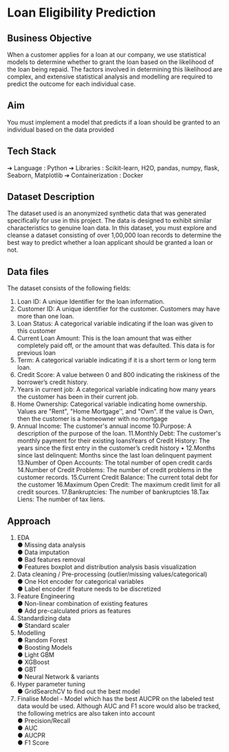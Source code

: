 # Loan Eligibility Prediction

## Business Objective 
When a customer applies for a loan at our company, we use statistical models to
determine whether to grant the loan based on the likelihood of the loan being
repaid. The factors involved in determining this likelihood are complex, and extensive
statistical analysis and modelling are required to predict the outcome for each
individual case.
## Aim
You must implement a model that predicts if a loan should be granted to an individual
based on the data provided
## Tech Stack
➔ Language : Python
➔ Libraries : Scikit-learn, H2O, pandas, numpy, flask, Seaborn, Matplotlib
➔ Containerization : Docker
## Dataset Description
The dataset used is an anonymized synthetic data that was generated specifically for
use in this project. The data is designed to exhibit similar characteristics to genuine
loan data.
In this dataset, you must explore and cleanse a dataset consisting of over 1,00,000
loan records to determine the best way to predict whether a loan applicant should be
granted a loan or not.
## Data files
The dataset consists of the following fields:
1. Loan ID: A unique Identifier for the loan information.
2. Customer ID: A unique identifier for the customer. Customers may have more
than one loan.
3. Loan Status: A categorical variable indicating if the loan was given to this
customer
4. Current Loan Amount: This is the loan amount that was either completely paid
off, or the amount that was defaulted. This data is for previous loan
5. Term: A categorical variable indicating if it is a short term or long term loan.
6. Credit Score: A value between 0 and 800 indicating the riskiness of the
borrower’s credit history.
7. Years in current job: A categorical variable indicating how many years the
customer has been in their current job.
8. Home Ownership: Categorical variable indicating home ownership. Values are
"Rent", "Home Mortgage'', and "Own". If the value is Own, then the customer
is a homeowner with no mortgage
9. Annual Income: The customer's annual income
10.Purpose: A description of the purpose of the loan.
11.Monthly Debt: The customer's monthly payment for their existing loansYears
of Credit History: The years since the first entry in the customer’s credit
history •
12.Months since last delinquent: Months since the last loan delinquent payment
13.Number of Open Accounts: The total number of open credit cards
14.Number of Credit Problems: The number of credit problems in the customer
records.
15.Current Credit Balance: The current total debt for the customer
16.Maximum Open Credit: The maximum credit limit for all credit sources.
17.Bankruptcies: The number of bankruptcies
18.Tax Liens: The number of tax liens.
## Approach
1. EDA \
● Missing data analysis \
● Data imputation \
● Bad features removal \
● Features boxplot and distribution analysis basis visualization
2. Data cleaning / Pre-processing (outlier/missing values/categorical) \
● One Hot encoder for categorical variables \
● Label encoder if feature needs to be discretized
3. Feature Engineering \
● Non-linear combination of existing features \
● Add pre-calculated priors as features 
4. Standardizing data \
● Standard scaler
5. Modelling \
● Random Forest \
● Boosting Models \
● Light GBM \
● XGBoost \
● GBT \
● Neural Network & variants
6. Hyper parameter tuning \
● GridSearchCV to find out the best model
7. Finalise Model - Model which has the best AUCPR on the labeled test data
would be used. Although AUC and F1 score would also be tracked, the
following metrics are also taken into account \
● Precision/Recall \
● AUC \
● AUCPR \
● F1 Score